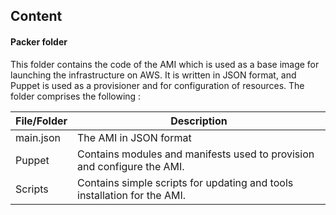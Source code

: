 ## Content

#### Packer folder

This folder contains the code of the AMI which is used as a base image for launching the infrastructure on AWS. It is written in JSON format, and Puppet is used as a provisioner and for configuration of resources. The folder comprises the following :

| File/Folder | Description |
| ------- | ----------- | 
| main.json | The AMI in JSON format |
| Puppet | Contains modules and manifests used to provision and configure the AMI. |
| Scripts | Contains simple scripts for updating and tools installation for the AMI. |
